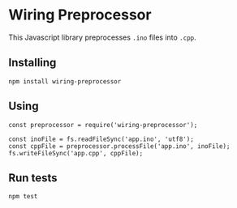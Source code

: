 # Wiring Preprocessor

This Javascript library preprocesses `.ino` files into `.cpp`.

## Installing

```
npm install wiring-preprocessor
```

## Using

```
const preprocessor = require('wiring-preprocessor');

const inoFile = fs.readFileSync('app.ino', 'utf8');
const cppFile = preprocessor.processFile('app.ino', inoFile);
fs.writeFileSync('app.cpp', cppFile);
```

## Run tests

```
npm test
```

